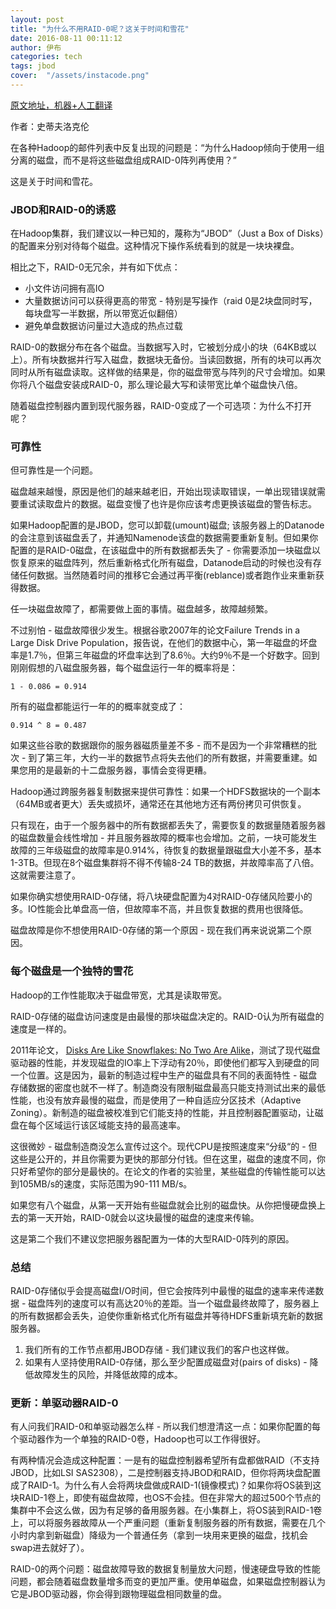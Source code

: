 ```yaml
---
layout: post
title: "为什么不用RAID-0呢？这关于时间和雪花"
date: 2016-08-11 00:11:12
author: 伊布
categories: tech
tags: jbod
cover:  "/assets/instacode.png"
---
```




[原文地址，机器+人工翻译](http://zh.hortonworks.com/blog/why-not-raid-0-its-about-time-and-snowflakes/)

作者：史蒂夫洛克伦 

在各种Hadoop的邮件列表中反复出现的问题是：“为什么Hadoop倾向于使用一组分离的磁盘，而不是将这些磁盘组成RAID-0阵列再使用？”

这是关于时间和雪花。

### JBOD和RAID-0的诱惑

在Hadoop集群，我们建议以一种已知的，蔑称为“JBOD”（Just a Box of Disks）的配置来分别对待每个磁盘。这种情况下操作系统看到的就是一块块裸盘。

相比之下，RAID-0无冗余，并有如下优点：

- 小文件访问拥有高IO
- 大量数据访问可以获得更高的带宽 - 特别是写操作（raid 0是2块盘同时写，每块盘写一半数据，所以带宽近似翻倍）
- 避免单盘数据访问量过大造成的热点过载

RAID-0的数据分布在各个磁盘。当数据写入时，它被划分成小的块（64KB或以上）。所有块数据并行写入磁盘，数据块无备份。当读回数据，所有的块可以再次同时从所有磁盘读取。这样做的结果是，你的磁盘带宽与阵列的尺寸会增加。如果你将八个磁盘安装成RAID-0，那么理论最大写和读带宽比单个磁盘快八倍。

随着磁盘控制器内置到现代服务器，RAID-0变成了一个可选项：为什么不打开呢？

### 可靠性

但可靠性是一个问题。

磁盘越来越慢，原因是他们的越来越老旧，开始出现读取错误，一单出现错误就需要重试读取盘片的数据。磁盘变慢了也许是你应该考虑更换该磁盘的警告标志。

如果Hadoop配置的是JBOD，您可以卸载(umount)磁盘; 该服务器上的Datanode的会注意到该磁盘丢了，并通知Namenode该盘的数据需要重新复制。但如果你配置的是RAID-0磁盘，在该磁盘中的所有数据都丢失了 - 你需要添加一块磁盘以恢复原来的磁盘阵列，然后重新格式化所有磁盘，Datanode启动的时候也没有存储任何数据。当然随着时间的推移它会通过再平衡(reblance)或者跑作业来重新获得数据。

任一块磁盘故障了，都需要做上面的事情。磁盘越多，故障越频繁。

不过别怕 - 磁盘故障很少发生。根据谷歌2007年的论文Failure Trends in a Large Disk Drive Population，报告说，在他们的数据中心，第一年磁盘的坏盘率是1.7％，但第三年磁盘的坏盘率达到了8.6％。大约9％不是一个好数字。回到刚刚假想的八磁盘服务器，每个磁盘运行一年的概率将是：

```
1 - 0.086 = 0.914
```

所有的磁盘都能运行一年的的概率就变成了：

```
0.914 ^ 8 = 0.487
```

如果这些谷歌的数据跟你的服务器磁质量差不多 - 而不是因为一个非常糟糕的批次 - 到了第三年，大约一半的数据节点将失去他们的所有数据，并需要重建。如果您用的是最新的十二盘服务器，事情会变得更糟。

Hadoop通过跨服务器复制数据来提供可靠性：如果一个HDFS数据块的一个副本（64MB或者更大）丢失或损坏，通常还在其他地方还有两份拷贝可供恢复。

只有现在，由于一个服务器中的所有数据都丢失了，需要恢复的数据量随着服务器的磁盘数量会线性增加 - 并且服务器故障的概率也会增加。之前，一块可能发生故障的三年级磁盘的故障率是0.914%，待恢复的数据量跟磁盘大小差不多，基本1-3TB。但现在8个磁盘集群将不得不传输8-24 TB的数据，并故障率高了八倍。这就需要注意了。

如果你确实想使用RAID-0存储，将八块硬盘配置为4对RAID-0存储风险要小的多。IO性能会比单盘高一倍，但故障率不高，并且恢复数据的费用也很降低。

磁盘故障是你不想使用RAID-0存储的第一个原因 - 现在我们再来说说第二个原因。

### 每个磁盘是一个独特的雪花

Hadoop的工作性能取决于磁盘带宽，尤其是读取带宽。

RAID-0存储的磁盘访问速度是由最慢的那块磁盘决定的。RAID-0认为所有磁盘的速度是一样的。

2011年论文， [Disks Are Like Snowflakes: No Two Are Alike](http://static.usenix.org/event/hotos11/tech/final_files/Krevat.pdf)，测试了现代磁盘驱动器的性能，并发现磁盘的IO率上下浮动有20％，即使他们都写入到硬盘的同一个位置。这是因为，最新的制造过程中生产的磁盘具有不同的表面特性 - 磁盘存储数据的密度也就不一样了。制造商没有限制磁盘最高只能支持测试出来的最低性能，也没有放弃最慢的磁盘，而是使用了一种自适应分区技术（Adaptive Zoning）。新制造的磁盘被校准到它们能支持的性能，并且控制器配置驱动，让磁盘在每个区域运行该区域能支持的最高速率。

这很微妙 - 磁盘制造商没怎么宣传过这个。现代CPU是按照速度来“分级“的 - 但这些是公开的，并且你需要为更快的那部分付钱。但在这里，磁盘的速度不同，你只好希望你的部分是最快的。在论文的作者的实验里，某些磁盘的传输性能可以达到105MB/s的速度，实际范围为90-111 MB/s。

如果您有八个磁盘，从第一天开始有些磁盘就会比别的磁盘快。从你把慢硬盘换上去的第一天开始，RAID-0就会以这块最慢的磁盘的速度来传输。

这是第二个我们不建议您把服务器配置为一体的大型RAID-0阵列的原因。

### 总结

RAID-0存储似乎会提高磁盘I/O时间，但它会按阵列中最慢的磁盘的速率来传递数据 - 磁盘阵列的速度可以有高达20％的差距。当一个磁盘最终故障了，服务器上的所有数据都会丢失，迫使你重新格式化所有磁盘并等待HDFS重新填充新的数据服务器。

1. 我们所有的工作节点都用JBOD存储 - 我们建议我们的客户也这样做。
2. 如果有人坚持使用RAID-0存储，那么至少配置成磁盘对(pairs of disks) - 降低故障发生的风险，并降低故障的成本。


### 更新：单驱动器RAID-0

有人问我们RAID-0和单驱动器怎么样 - 所以我们想澄清这一点：如果你配置的每个驱动器作为一个单独的RAID-0卷，Hadoop也可以工作得很好。

有两种情况会造成这种配置：一是有的磁盘控制器希望所有盘都做RAID（不支持JBOD，比如LSI SAS2308），二是控制器支持JBOD和RAID，但你将两块盘配置成了RAID-1。为什么有人会将两块盘做成RAID-1(镜像模式)？如果你将OS装到这块RAID-1卷上，即使有磁盘故障，也OS不会挂。但在非常大的超过500个节点的集群中不会这么做，因为有足够的备用服务器。在小集群上，将OS装到RAID-1卷上，可以将服务器故障从一个严重问题（重新复制服务器的所有数据，需要在几个小时内拿到新磁盘）降级为一个普通任务（拿到一块用来更换的磁盘，找机会swap进去就好了）。


RAID-0的两个问题：磁盘故障导致的数据复制量放大问题，慢速硬盘导致的性能问题，都会随着磁盘数量增多而变的更加严重。使用单磁盘，如果磁盘控制器认为它是JBOD驱动器，你会得到跟物理磁盘相同数量的盘。

